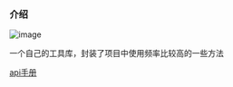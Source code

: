 ### 介绍

![image](https://img.shields.io/badge/Version-1.0.0-green.svg)

一个自己的工具库，封装了项目中使用频率比较高的一些方法

[api手册](https://magiczhuzhu.club/docs/helper/1.0.0/index.html)